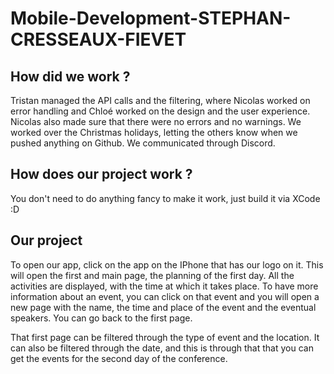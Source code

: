 # Mobile-Development-STEPHAN-CRESSEAUX-FIEVET

## How did we work ?

Tristan managed the API calls and the filtering, where Nicolas worked on error handling and Chloé worked on the design and the user experience. Nicolas also made sure that there were no
errors and no warnings. 
We worked over the Christmas holidays, letting the others know when we pushed anything on Github. We communicated through Discord.

## How does our project work ?
You don't need to do anything fancy to make it work, just build it via XCode :D

## Our project

To open our app, click on the app on the IPhone that has our logo on it. This will open the first and main page, the planning of the first day. All the activities are
displayed, with the time at which it takes place. To have more information about an event, you can click on that event and you will open a new page with the name, the 
time and place of the event and the eventual speakers. You can go back to the first page. 

That first page can be filtered through the type of event and the location. It can also be filtered through the date, and this is through that that you can get the
events for the second day of the conference.
